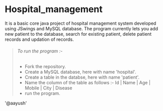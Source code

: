 # Hospital_management

It is a basic core java project of hospital management system developed using JSwings and MySQL database.
The program currently lets you add new patient to the database, search for existing patient, delete patient records and updation of records.

>###### To run the program :-
>- Fork the repository.  
>- Create a MySQL database, here with name 'hospital'.  
>- Create a table in the databse, here with name 'patient'.  
>- Name the column of the table as follows :-  Id | Name | Age | Mobile | City | Disease  
>- run the program.  

<!--
![Screenshot (314)](/template/Screenshot(314).png)  
![Screenshot (315)](/template/Screenshot(315).png)
![Screenshot (316)](/template/Screenshot(316).png)
![Screenshot (317)](/template/Screenshot(317).png)
![Screenshot (318)](/template/Screenshot(318).png)
![Screenshot (319)](/template/Screenshot(319).png)
![Screenshot (320)](/template/Screenshot(320).png)
![Screenshot (321)](/template/Screenshot(321).png)
![Screenshot (322)](/template/Screenshot(322).png)
-->

'@aayush'
